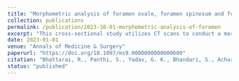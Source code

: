```yaml
---
title: "Morphometric analysis of foramen ovale, foramen spinosum and foramen rotundum of human skull using computed tomography (CT) scan: A cross-sectional study"
collection: publications
permalink: /publication/2023-10-01-morphometric-analysis-of-foramen
excerpt: "This cross-sectional study utilizes CT scans to conduct a morphometric analysis of the foramen ovale, foramen spinosum, and foramen rotundum in the human skull. The findings contribute to the anatomical understanding necessary for various medical fields."
date: 2023-01-01
venue: "Annals of Medicine & Surgery"
paperurl: "https://doi.org/10.1097/ms9.0000000000000609"
citation: "Bhattarai, R., Panthi, S., Yadav, G. K., Bhandari, S., Acharya, R., Sharma, A., Shah, P. K., Koirala, S., Bhattarai, M., Gupta, M. K., Khanal, B. (2023)."
status: "published"
---
```

